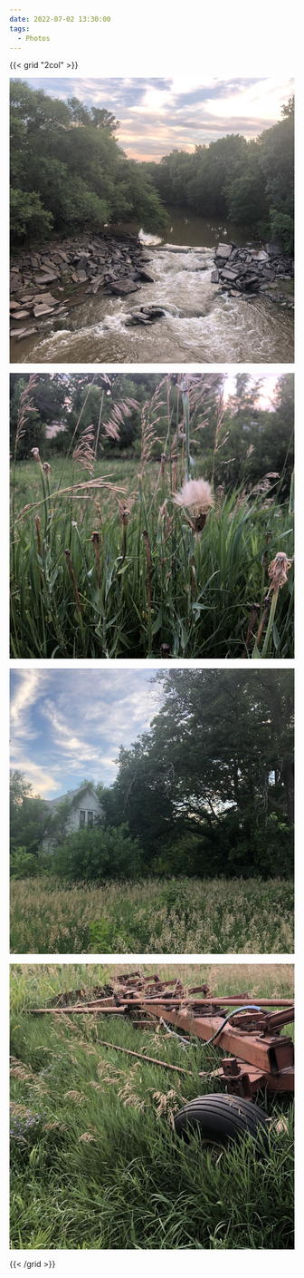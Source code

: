 ```yaml
---
date: 2022-07-02 13:30:00
tags:
  - Photos
---
```


{{< grid "2col" >}}

![1](01.jpg)

![2](02.jpg)

![3](03.jpg)

![4](04.jpg)

{{< /grid >}}
